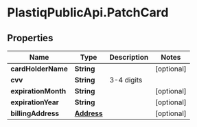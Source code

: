 # PlastiqPublicApi.PatchCard

## Properties

Name | Type | Description | Notes
------------ | ------------- | ------------- | -------------
**cardHolderName** | **String** |  | [optional] 
**cvv** | **String** | 3-4 digits | 
**expirationMonth** | **String** |  | [optional] 
**expirationYear** | **String** |  | [optional] 
**billingAddress** | [**Address**](Address.md) |  | [optional] 


